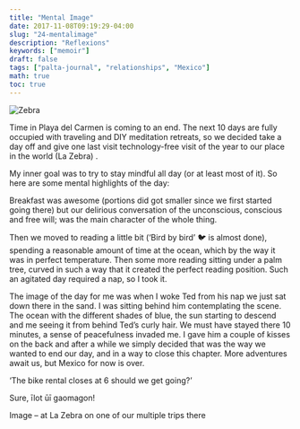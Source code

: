 ```yaml
---
title: "Mental Image"
date: 2017-11-08T09:19:29-04:00
slug: "24-mentalimage"
description: "Reflexions"
keywords: ["memoir"]
draft: false
tags: ["palta-journal", "relationships", "Mexico"]
math: true
toc: true
---
```

![Zebra](/addhana/24-mentalimage.jpeg)

Time in Playa del Carmen is coming to an end. The next 10 days are fully occupied with traveling and DIY meditation retreats, so we decided take a day off and give one last visit technology-free visit of the year to our place in the world (La Zebra) .

My inner goal was to try to stay mindful all day (or at least most of it). So here are some mental highlights of the day:

Breakfast was awesome (portions did got smaller since we first started going there) but our delirious conversation of the unconscious, conscious and free will; was the main character of the whole thing.

Then we moved to reading a little bit (‘Bird by bird’ 🐦 is almost done), spending a reasonable amount of time at the ocean, which by the way it was in perfect temperature. Then some more reading sitting under a palm tree, curved in such a way that it created the perfect reading position. Such an agitated day required a nap, so I took it.

The image of the day for me was when I woke Ted from his nap we just sat down there in the sand. I was sitting behind him contemplating the scene. The ocean with the different shades of blue, the sun starting to descend and me seeing it from behind Ted’s curly hair. We must have stayed there 10 minutes, a sense of peacefulness invaded me. I gave him a couple of kisses on the back and after a while we simply decided that was the way we wanted to end our day, and in a way to close this chapter. More adventures await us, but Mexico for now is over.

‘The bike rental closes at 6 should we get going?’

Sure, īlot ūī gaomagon!

Image – at La Zebra on one of our multiple trips there